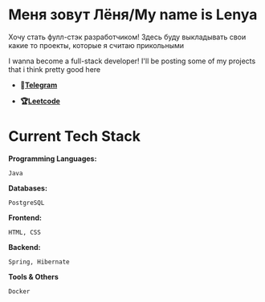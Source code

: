 # Меня зовут Лёня/My name is Lenya
Хочу стать фулл-стэк разработчиком!
Здесь буду выкладывать свои какие то проекты, которые я считаю прикольными

I wanna become a full-stack developer!
I'll be posting some of my projects that i think pretty good here

- **💩[Telegram](https://t.me/xhosh256)**

- **🏆[Leetcode](https://leetcode.com/u/xhosh256/)**

# Current Tech Stack

**Programming Languages:**

```Java```

**Databases:**

```PostgreSQL```

**Frontend:**

```HTML, CSS```

**Backend:**

```Spring, Hibernate```

**Tools & Others**

```Docker```
